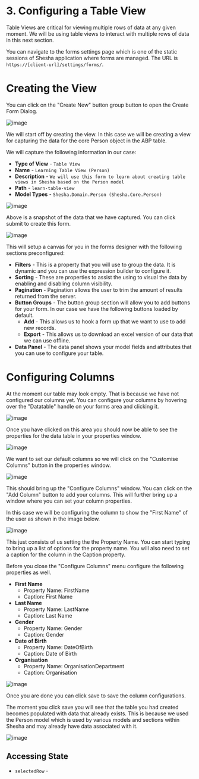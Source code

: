 # 3. Configuring a Table View

Table Views are critical for viewing multiple rows of data at any given moment. We will be using table views to interact with multiple rows of data in this next section.

You can navigate to the forms settings page which is one of the static sessions of Shesha application where forms are managed. The URL is `https://[client-url]/settings/forms/`.

# Creating the View

You can click on the "Create New" button group button to open the Create Form Dialog.

![image](https://user-images.githubusercontent.com/85956374/222990529-3a091772-eb09-41f6-9f13-893e177409e5.png)

We will start off by creating the view. In this case we will be creating a view for capturing the data for the core Person object in the ABP table.

We will capture the following information in our case:

- **Type of View** - `Table View`
- **Name** - `Learning Table View (Person)`
- **Description** - `We will use this form to learn about creating table views in Shesha based on the Person model`
- **Path** - `learn-table-view`
- **Model Types** - `Shesha.Domain.Person (Shesha.Core.Person)`

![image](https://user-images.githubusercontent.com/85956374/222990535-ac22ff77-9fa2-43a5-9a0e-467ad6e2bf7f.png)

Above is a snapshot of the data that we have captured. You can click submit to create this form.

![image](https://user-images.githubusercontent.com/85956374/222990539-eb757c46-4c30-4835-8ee4-28ce44135bd5.png)

This will setup a canvas for you in the forms designer with the following sections preconfigured:

- **Filters** - This is a property that you will use to group the data. It is dynamic and you can use the expression builder to configure it.
- **Sorting** - These are properties to assist the using to visual the data by enabling and disabling column visibility.
- **Pagination** - Pagination allows the user to trim the amount of results returned from the server.
- **Button Groups** - The button group section will allow you to add buttons for your form. In our case we have the following buttons loaded by default.
  - **Add** - This allows us to hook a form up that we want to use to add new records.
  - **Export** - This allows us to download an excel version of our data that we can use offline.
- **Data Panel** - The data panel shows your model fields and attributes that you can use to configure your table.

# Configuring Columns

At the moment our table may look empty. That is because we have not configured our columns yet. You can configure your columns by hovering over the "Datatable" handle on your forms area and clicking it.

![image](https://user-images.githubusercontent.com/85956374/222990546-8a654514-20d5-4e23-954b-25a20ad38f2a.png)

Once you have clicked on this area you should now be able to see the properties for the data table in your properties window.

![image](https://user-images.githubusercontent.com/85956374/222990549-b1333b60-a856-40b7-accf-ca1d86f3820a.png)

We want to set our default columns so we will click on the "Customise Columns" button in the properties window.

![image](https://user-images.githubusercontent.com/85956374/222990563-b865403c-8d27-455f-ba9f-b3104b546329.png)

This should bring up the "Configure Columns" window. You can click on the "Add Column" button to add your columns. This will further bring up a window where you can set your column properties. 

In this case we will be configuring the column to show the "First Name" of the user as shown in the image below.

![image](https://user-images.githubusercontent.com/85956374/222990572-028f0a6f-d4f6-48bd-9ccc-2baa07753a6d.png)

This just consists of us setting the the Property Name. You can start typing to bring up a list of options for the property name. You will also need to set a caption for the column in the Caption property.

Before you close the "Configure Columns" menu configure the following properties as well.

- **First Name**
    * Property Name: FirstName
    * Caption: First Name
- **Last Name**
    * Property Name: LastName
    * Caption: Last Name
- **Gender**
    * Property Name: Gender
    * Caption: Gender
- **Date of Birth**
    * Property Name: DateOfBirth
    * Caption: Date of Birth
- **Organisation**
    * Property Name: OrganisationDepartment
    * Caption: Organisation
  
![image](https://user-images.githubusercontent.com/85956374/222990599-95840f44-cbe2-4825-9593-533fab722706.png)

Once you are done you can click save to save the column configurations.

The moment you click save you will see that the table you had created becomes populated with data that already exists. This is because we used the Person model which is used by various models and sections within Shesha and may already have data associated with it.

![image](https://user-images.githubusercontent.com/85956374/222990609-7878c71e-d8d0-409b-a948-9593168ab48d.png)

## Accessing State
* `selectedRow` -
